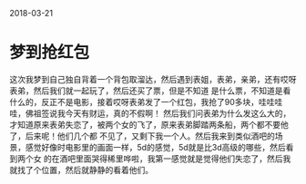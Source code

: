 2018-03-21
# 梦到抢红包
这次我梦到自己独自背着一个背包取溜达，然后遇到表姐，表弟，亲弟，还有哎呀表弟，然后我们就一起玩了，然后还买了票，但是不知道
是什么票，不知道是看什么的，反正不是电影，接着哎呀表弟发了一个红包，我抢了90多块，哇哇哇哇，佛祖签说我今天有财运，真的不假啊！
然后我们问表弟为什么发这么大的，才知道原来表弟失恋了，被两个女的飞了，原来表弟脚踏两条船，两个都不要他了，后来呢！他们几个都
不见了，又剩下我一个人。然后我来到类似酒吧的场景，感觉好像时电影里的画面一样，5d的感觉，5d就是比3d高级的哪些，然后看到两个女
的在酒吧里面哭得稀里哗啦，我第一感觉就是觉得他们失恋了，然后我就找了个位置，然后就静静的看着他们。
